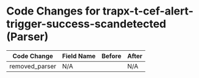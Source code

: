 # Code Changes for trapx-t-cef-alert-trigger-success-scandetected (Parser)

| Code Change | Field Name | Before | After |
|-------------|------------|--------|-------|
| removed_parser | N/A |  | N/A |